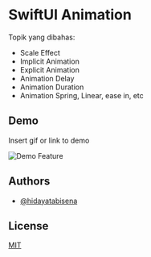 
# SwiftUI Animation

Topik yang dibahas:
- Scale Effect
- Implicit Animation
- Explicit Animation
- Animation Delay
- Animation Duration
- Animation Spring, Linear, ease in, etc


## Demo

Insert gif or link to demo

![Demo Feature](https://res.cloudinary.com/moyadev/image/upload/v1670341925/Bootcamp/Xcode_06-12-2022_at_22.37_rpsdwm.gif)
## Authors

- [@hidayatabisena](https://www.github.com/octokatherine)


## License

[MIT](https://choosealicense.com/licenses/mit/)

